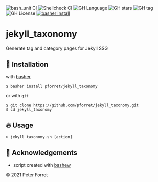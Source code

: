 ![bash_unit CI](https://github.com/pforret/jekyll_taxonomy/workflows/bash_unit%20CI/badge.svg)
![Shellcheck CI](https://github.com/pforret/jekyll_taxonomy/workflows/Shellcheck%20CI/badge.svg)
![GH Language](https://img.shields.io/github/languages/top/pforret/jekyll_taxonomy)
![GH stars](https://img.shields.io/github/stars/pforret/jekyll_taxonomy)
![GH tag](https://img.shields.io/github/v/tag/pforret/jekyll_taxonomy)
![GH License](https://img.shields.io/github/license/pforret/jekyll_taxonomy)
[![basher install](https://img.shields.io/badge/basher-install-white?logo=gnu-bash&style=flat)](https://basher.gitparade.com/package/)

# jekyll_taxonomy

Generate tag and category pages for Jekyll SSG

## 🚀 Installation

with [basher](https://github.com/basherpm/basher)

	$ basher install pforret/jekyll_taxonomy

or with `git`

	$ git clone https://github.com/pforret/jekyll_taxonomy.git
	$ cd jekyll_taxonomy

## 🔥 Usage

	> jekyll_taxonomy.sh [action]

## 📝 Acknowledgements

* script created with [bashew](https://github.com/pforret/bashew)

&copy; 2021 Peter Forret
